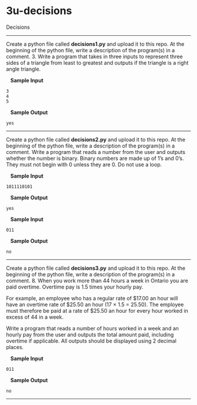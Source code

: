 # 3u-decisions

Decisions

---
Create a python file called **decisions1.py** and upload it to this repo. At the beginning of the python file, write a description of the program(s) in a comment. 3.	Write a program that takes in three inputs to represent three sides of a triangle from least to greatest and outputs if the triangle is a right angle triangle.


&nbsp;&nbsp; **Sample Input**

    3
    4
    5

&nbsp;&nbsp; **Sample Output**

    yes

---
Create a python file called **decisions2.py** and upload it to this repo. At the beginning of the python file, write a description of the program(s) in a comment. Write a program that reads a number from the user and outputs whether the number is binary. Binary numbers are made up of 1’s and 0’s. They must not begin with 0 unless they are 0. Do not use a loop.

&nbsp;&nbsp; **Sample Input**

    1011110101

&nbsp;&nbsp; **Sample Output**

    yes

&nbsp;&nbsp; **Sample Input**

    011

&nbsp;&nbsp; **Sample Output**

    no
    
---
Create a python file called **decisions3.py** and upload it to this repo. At the beginning of the python file, write a description of the program(s) in a comment. 8.	When you work more than 44 hours a week in Ontario you are paid overtime. Overtime pay is 1.5 times your hourly pay.

For example, an employee who has a regular rate of $17.00 an hour will have an overtime rate of $25.50 an hour 
(17 × 1.5 = 25.50). The employee must therefore be paid at a rate of $25.50 an hour for every hour worked in excess of 44 in a week.

Write a program that reads a number of hours worked in a week and an hourly pay from the user and outputs the total amount paid, including overtime if applicable. All outputs should be displayed using 2 decimal places.

&nbsp;&nbsp; **Sample Input**

    011

&nbsp;&nbsp; **Sample Output**

    no
    
---
